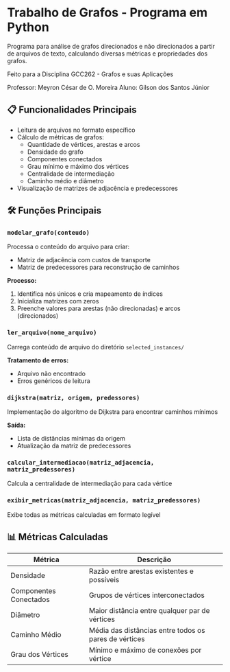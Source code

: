 # Trabalho de Grafos - Programa em Python

Programa para análise de grafos direcionados e não direcionados a partir de arquivos de texto, calculando diversas métricas e propriedades dos grafos.

Feito para a Disciplina GCC262 - Grafos e suas Aplicações

Professor: Meyron César de O. Moreira
Aluno: Gilson dos Santos Júnior

## 📋 Funcionalidades Principais

- Leitura de arquivos no formato específico
- Cálculo de métricas de grafos:
  - Quantidade de vértices, arestas e arcos
  - Densidade do grafo
  - Componentes conectados
  - Grau mínimo e máximo dos vértices
  - Centralidade de intermediação
  - Caminho médio e diâmetro
- Visualização de matrizes de adjacência e predecessores

## 🛠️ Funções Principais

### `modelar_grafo(conteudo)`
Processa o conteúdo do arquivo para criar:
- Matriz de adjacência com custos de transporte
- Matriz de predecessores para reconstrução de caminhos

**Processo:**
1. Identifica nós únicos e cria mapeamento de índices
2. Inicializa matrizes com zeros
3. Preenche valores para arestas (não direcionadas) e arcos (direcionados)

### `ler_arquivo(nome_arquivo)`
Carrega conteúdo de arquivo do diretório `selected_instances/`

**Tratamento de erros:**
- Arquivo não encontrado
- Erros genéricos de leitura

### `dijkstra(matriz, origem, predessores)`
Implementação do algoritmo de Dijkstra para encontrar caminhos mínimos

**Saída:**
- Lista de distâncias mínimas da origem
- Atualização da matriz de predecessores

### `calcular_intermediacao(matriz_adjacencia, matriz_predessores)`
Calcula a centralidade de intermediação para cada vértice

### `exibir_metricas(matriz_adjacencia, matriz_predessores)`
Exibe todas as métricas calculadas em formato legível

## 📊 Métricas Calculadas

| Métrica | Descrição |
|---------|-----------|
| Densidade | Razão entre arestas existentes e possíveis |
| Componentes Conectados | Grupos de vértices interconectados |
| Diâmetro | Maior distância entre qualquer par de vértices |
| Caminho Médio | Média das distâncias entre todos os pares de vértices |
| Grau dos Vértices | Mínimo e máximo de conexões por vértice |
